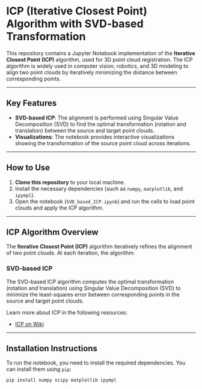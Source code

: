 # ICP (Iterative Closest Point) Algorithm with SVD-based Transformation

This repository contains a Jupyter Notebook implementation of the **Iterative Closest Point (ICP)** algorithm, used for 3D point cloud registration. The ICP algorithm is widely used in computer vision, robotics, and 3D modeling to align two point clouds by iteratively minimizing the distance between corresponding points.

---

## Key Features
- **SVD-based ICP**: The alignment is performed using Singular Value Decomposition (SVD) to find the optimal transformation (rotation and translation) between the source and target point clouds.
- **Visualizations**: The notebook provides interactive visualizations showing the transformation of the source point cloud across iterations.

---

## How to Use
1. **Clone this repository** to your local machine.
2. Install the necessary dependencies (such as `numpy`, `matplotlib`, and `ipympl`).
3. Open the notebook (`SVD_based_ICP.ipynb`) and run the cells to load point clouds and apply the ICP algorithm.

---

## ICP Algorithm Overview

The **Iterative Closest Point (ICP)** algorithm iteratively refines the alignment of two point clouds. At each iteration, the algorithm:



### SVD-based ICP
The SVD-based ICP algorithm computes the optimal transformation (rotation and translation) using Singular Value Decomposition (SVD) to minimize the least-squares error between corresponding points in the source and target point clouds.

Learn more about ICP in the following resources:
- [ICP on Wiki](https://en.wikipedia.org/wiki/Iterative_closest_point)

---

## Installation Instructions

To run the notebook, you need to install the required dependencies. You can install them using `pip`:

```bash
pip install numpy scipy matplotlib ipympl
